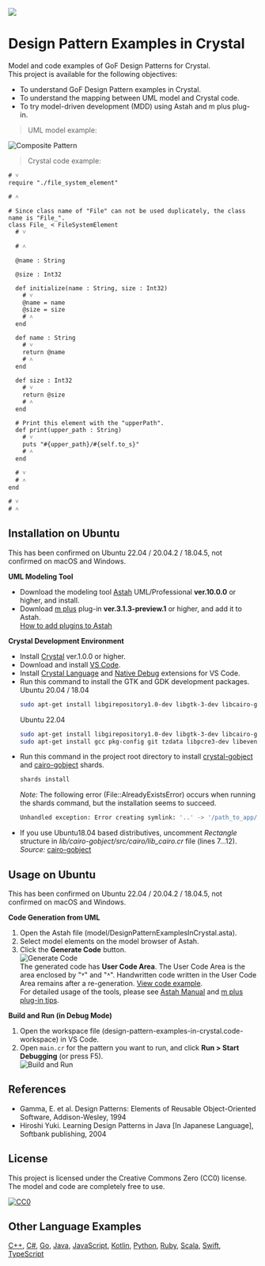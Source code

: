 [<img src="./screenshots/AllPatterns.svg">](https://raw.githubusercontent.com/takaakit/design-pattern-examples-in-crystal/master/screenshots/AllPatterns.svg)

Design Pattern Examples in Crystal
===

Model and code examples of GoF Design Patterns for Crystal.  
This project is available for the following objectives:  

* To understand GoF Design Pattern examples in Crystal.
* To understand the mapping between UML model and Crystal code.
* To try model-driven development (MDD) using Astah and m plus plug-in.

> UML model example:

![](./screenshots/CompositePattern.svg "Composite Pattern")

<a id="code-example"></a>
> Crystal code example:

```crystal
# ˅
require "./file_system_element"

# ˄

# Since class name of "File" can not be used duplicately, the class name is "File_".
class File_ < FileSystemElement
  # ˅

  # ˄

  @name : String

  @size : Int32

  def initialize(name : String, size : Int32)
    # ˅
    @name = name
    @size = size
    # ˄
  end

  def name : String
    # ˅
    return @name
    # ˄
  end

  def size : Int32
    # ˅
    return @size
    # ˄
  end

  # Print this element with the "upperPath".
  def print(upper_path : String)
    # ˅
    puts "#{upper_path}/#{self.to_s}"
    # ˄
  end

  # ˅
  # ˄
end

# ˅
# ˄
```

Installation on Ubuntu
------------
This has been confirmed on Ubuntu 22.04 / 20.04.2 / 18.04.5, not confirmed on macOS and Windows.

**UML Modeling Tool**
* Download the modeling tool [Astah](https://astah.net/download) UML/Professional **ver.10.0.0** or higher, and install.  
* Download [m plus](https://sites.google.com/view/m-plus-plugin/download) plug-in **ver.3.1.3-preview.1** or higher, and add it to Astah.  
  [How to add plugins to Astah](https://astahblog.com/2014/12/15/astah_plugins/)

**Crystal Development Environment**  
* Install [Crystal](https://crystal-lang.org/install/) ver.1.0.0 or higher.
* Download and install [VS Code](https://code.visualstudio.com/download).  
* Install [Crystal Language](https://marketplace.visualstudio.com/items?itemName=crystal-lang-tools.crystal-lang) and [Native Debug](https://marketplace.visualstudio.com/items?itemName=webfreak.debug) extensions for VS Code.
* Run this command to install the GTK and GDK development packages.  
  Ubuntu 20.04 / 18.04
  ```bash
  sudo apt-get install libgirepository1.0-dev libgtk-3-dev libcairo-gobject2 gir1.2-freedesktop
  ```
  Ubuntu 22.04
  ```bash
  sudo apt-get install libgirepository1.0-dev libgtk-3-dev libcairo-gobject2 gir1.2-freedesktop
  sudo apt-get install gcc pkg-config git tzdata libpcre3-dev libevent-dev libyaml-dev libgmp-dev libssl-dev libxml2-dev
  ```
* Run this command in the project root directory to install [crystal-gobject](https://github.com/jhass/crystal-gobject) and [cairo-gobject](https://github.com/viachpaliy/cairo-gobject) shards.  
  ```bash
  shards install
  ```
  *Note:* The following error (File::AlreadyExistsError) occurs when running the shards command, but the installation seems to succeed.  
  ```bash
  Unhandled exception: Error creating symlink: '..' -> '/path_to_app/lib/cairo-gobject/lib': File exists (File::AlreadyExistsError)
  ```
* If you use Ubuntu18.04 based distributives, uncomment *Rectangle* structure in *lib/cairo-gobject/src/cairo/lib_cairo.cr* file (lines 7...12). *Source:* [cairo-gobject](https://github.com/viachpaliy/cairo-gobject#installation)

Usage on Ubuntu
-----
This has been confirmed on Ubuntu 22.04 / 20.04.2 / 18.04.5, not confirmed on macOS and Windows.

**Code Generation from UML**
  1. Open the Astah file (model/DesignPatternExamplesInCrystal.asta).
  2. Select model elements on the model browser of Astah.
  3. Click the **Generate Code** button.  
  ![](./screenshots/GenerateCode.gif "Generate Code")  
  The generated code has **User Code Area**. The User Code Area is the area enclosed by "˅" and "˄". Handwritten code written in the User Code Area remains after a re-generation. [View code example](#code-example).  
  For detailed usage of the tools, please see [Astah Manual](https://astah.net/manual) and [m plus plug-in tips](https://sites.google.com/view/m-plus-plugin-tips).

**Build and Run (in Debug Mode)**
  1. Open the workspace file (design-pattern-examples-in-crystal.code-workspace) in VS Code.
  2. Open `main.cr` for the pattern you want to run, and click **Run > Start Debugging** (or press F5).  
     ![](./screenshots/BuildAndRun.gif "Build and Run")  

References
----------
* Gamma, E. et al. Design Patterns: Elements of Reusable Object-Oriented Software, Addison-Wesley, 1994
* Hiroshi Yuki. Learning Design Patterns in Java [In Japanese Language], Softbank publishing, 2004

License
-------
This project is licensed under the Creative Commons Zero (CC0) license. The model and code are completely free to use.

[![CC0](https://i.creativecommons.org/p/zero/1.0/88x31.png "CC0")](https://creativecommons.org/publicdomain/zero/1.0/deed)

Other Language Examples
-----------------------
[C++](https://github.com/takaakit/design-pattern-examples-in-cpp), [C#](https://github.com/takaakit/design-pattern-examples-in-csharp), [Go](https://github.com/takaakit/design-pattern-examples-in-golang), [Java](https://github.com/takaakit/design-pattern-examples-in-java), [JavaScript](https://github.com/takaakit/design-pattern-examples-in-javascript), [Kotlin](https://github.com/takaakit/design-pattern-examples-in-kotlin), [Python](https://github.com/takaakit/design-pattern-examples-in-python), [Ruby](https://github.com/takaakit/design-pattern-examples-in-ruby), [Scala](https://github.com/takaakit/design-pattern-examples-in-scala), [Swift](https://github.com/takaakit/design-pattern-examples-in-swift), [TypeScript](https://github.com/takaakit/design-pattern-examples-in-typescript)
